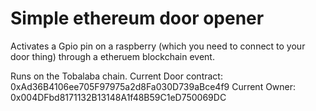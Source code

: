 # Simple ethereum door opener

Activates a Gpio pin on a raspberry (which you need to connect to your door thing) through a etheruem blockchain event.

Runs on the Tobalaba chain. 
Current Door contract: 0xAd36B4106ee705F97975a2d8Fa030D739aBce4f9
Current Owner: 0x004DFbd8171132B13148A1f48B59C1eD750069DC